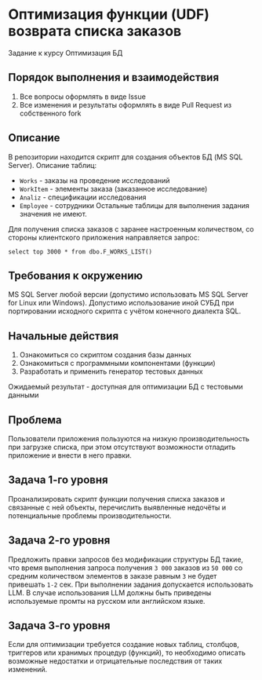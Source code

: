 # Оптимизация функции (UDF) возврата списка заказов
Задание к курсу Оптимизация БД

## Порядок выполнения и взаимодействия
1. Все вопросы оформлять в виде Issue
2. Все изменения и результаты оформлять в виде Pull Request из собственного fork

## Описание
В репозитории находится скрипт для создания объектов БД (MS SQL Server).
Описание таблиц:
* `Works` - заказы на проведение исследований
* `WorkItem` - элементы заказа (заказанное исследование)
* `Analiz` - спецификации исследования
* `Employee` - сотрудники
Остальные таблицы для выполнения задания значения не имеют.

Для получения списка заказов с заранее настроенным количеством, со стороны клиентского приложения направляется запрос:

`select top 3000 * from dbo.F_WORKS_LIST()`

## Требования к окружению
MS SQL Server любой версии (допустимо использовать MS SQL Server for Linux или Windows).
Допустимо использование иной СУБД при портировании исходного скрипта с учётом конечного диалекта SQL.
## Начальные действия
1. Ознакомиться со скриптом создания базы данных
2. Ознакомиться с программными компонентами (функции)
3. Разработать и применить генератор тестовых данных

Ожидаемый результат - доступная для оптимизации БД с тестовыми данными

## Проблема
Пользователи приложения пользуются на низкую производительность при загрузке списка, при этом отсутствуют возможности отладить приложение и внести в него правки.

## Задача 1-го уровня
Проанализировать скрипт функции получения списка заказов и связанные с ней объекты, перечислить выявленные недочёты и потенциальные проблемы производительности.

## Задача 2-го уровня
Предложить правки запросов без модификации структуры БД такие, что время выполнения запроса получения `3 000` заказов из `50 000` со средним количеством элементов в заказе равным `3` не будет привешать `1-2` сек.
При выполнении задания допускается использовать LLM. В случае использования LLM должны быть приведены используемые промты на русском или английском языке.

## Задача 3-го уровня
Если для оптимизации требуется создание новых таблиц, столбцов, триггеров или хранимых процедур (функций), то необходимо описать возможные недостатки и отрицательные последствия от таких изменений.
